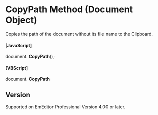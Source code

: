 # CopyPath Method (Document Object)

Copies the path of the document without its file name to the Clipboard.

#### \[JavaScript\]

document. **CopyPath**();

#### \[VBScript\]

document. **CopyPath**

## Version

Supported on EmEditor Professional Version 4.00 or later.
